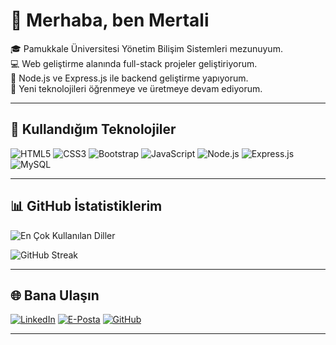 # 👋 Merhaba, ben Mertali

🎓 Pamukkale Üniversitesi Yönetim Bilişim Sistemleri mezunuyum.  
💻 Web geliştirme alanında full-stack projeler geliştiriyorum.  
🚀 Node.js ve Express.js ile backend geliştirme yapıyorum.  
🌱 Yeni teknolojileri öğrenmeye ve üretmeye devam ediyorum.

---

## 🚀 Kullandığım Teknolojiler

![HTML5](https://img.shields.io/badge/-HTML5-E34F26?logo=html5&logoColor=fff&style=flat-square) ![CSS3](https://img.shields.io/badge/-CSS3-1572B6?logo=css3&logoColor=fff&style=flat-square) ![Bootstrap](https://img.shields.io/badge/-Bootstrap-563D7C?logo=bootstrap&logoColor=fff&style=flat-square) ![JavaScript](https://img.shields.io/badge/-JavaScript-F7DF1E?logo=javascript&logoColor=000&style=flat-square) ![Node.js](https://img.shields.io/badge/-Node.js-339933?logo=node.js&logoColor=fff&style=flat-square) ![Express.js](https://img.shields.io/badge/-Express.js-000000?logo=express&logoColor=fff&style=flat-square) ![MySQL](https://img.shields.io/badge/-MySQL-4479A1?logo=mysql&logoColor=fff&style=flat-square)

---

## 📊 GitHub İstatistiklerim
![En Çok Kullanılan Diller](https://github-readme-stats.vercel.app/api/top-langs/?username=mertalitosun&layout=compact&theme=tokyonight)

![GitHub Streak](https://github-readme-streak-stats.herokuapp.com/?user=mertalitosun&theme=dark&date_format=M%20j%5B%2C%20Y%5D)

---

## 🌐 Bana Ulaşın

[![LinkedIn](https://img.shields.io/badge/-LinkedIn-0A66C2?logo=linkedin&logoColor=white&style=for-the-badge)](https://www.linkedin.com/in/mertalitosun/) [![E-Posta](https://img.shields.io/badge/-E%20Posta-D14836?logo=gmail&logoColor=white&style=for-the-badge)](mailto:mertalitosunwork@gmail.com) [![GitHub](https://img.shields.io/badge/-GitHub-181717?logo=github&logoColor=white&style=for-the-badge)](https://github.com/mertalitosun)

---

